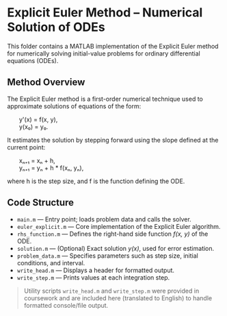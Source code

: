 # Explicit Euler Method – Numerical Solution of ODEs

This folder contains a MATLAB implementation of the Explicit Euler method for numerically solving initial-value problems for ordinary differential equations (ODEs).

## Method Overview

The Explicit Euler method is a first-order numerical technique used to approximate solutions of equations of the form:

  y'(x) = f(x, y),  
  y(x₀) = y₀.

It estimates the solution by stepping forward using the slope defined at the current point:

  xₙ₊₁ = xₙ + h,  
  yₙ₊₁ = yₙ + h * f(xₙ, yₙ),

where h is the step size, and f is the function defining the ODE.

## Code Structure

- `main.m` — Entry point; loads problem data and calls the solver.
- `euler_explicit.m` — Core implementation of the Explicit Euler algorithm.
- `rhs_function.m` — Defines the right-hand side function *f(x, y)* of the ODE.
- `solution.m` — (Optional) Exact solution *y(x)*, used for error estimation.
- `problem_data.m` — Specifies parameters such as step size, initial conditions, and interval.
- `write_head.m` — Displays a header for formatted output.
- `write_step.m` — Prints values at each integration step.

> Utility scripts `write_head.m` and `write_step.m` were provided in coursework and are included here (translated to English) to handle formatted console/file output.
